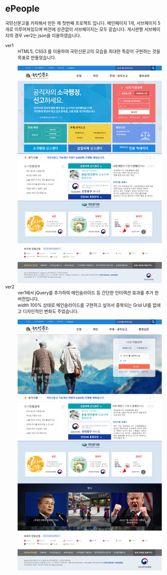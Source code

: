 # ePeople

국민신문고를 카피해서 만든 제 첫번째 프로젝트 입니다.
메인페이지 1개, 서브페이지 5개로 이루어져있으며
버전에 상관없이 서브페이지는 모두 같습니다.
게시판형 서브페이지의 경우 ver2는 json을 이용하였습니다.

<dl>
<dt>ver1</dt>
<dd>
HTML5, CSS3 를 이용하여 국민신문고의 모습을 최대한 똑같이 구현하는 것을 목표로 만들었습니다.<br/><br/>
<img src="ver1-main_page.png" alt="ver1 메인페이지">
</dd>
<dt>ver2</dt>
<dd>
ver1에서 jQuery를 추가하여 메인슬라이드 등 간단한 인터렉션 효과를 추가 한 버전입니다.<br/>
width 100% 상태로 메인슬라이드를 구현하고 싶어서 중복되는 Grid UI를 없애고 디자인적인 변화도 주었습니다.<br/><br/>
<img src="ver2-main_page.png" alt="ver2 메인페이지">
</dd>
</dl>
